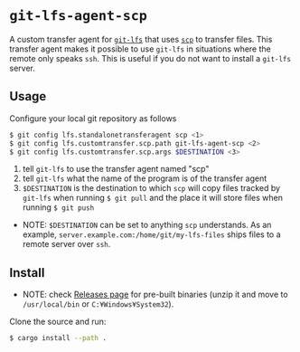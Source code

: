# `git-lfs-agent-scp`

A custom transfer agent for [`git-lfs`](https://git-lfs.github.com/) that uses [`scp`](https://www.openssh.com/) to transfer files.
This transfer agent makes it possible to use `git-lfs` in situations where the remote only speaks `ssh`.
This is useful if you do not want to install a `git-lfs` server.

## Usage

Configure your local git repository as follows

```sh
$ git config lfs.standalonetransferagent scp <1>
$ git config lfs.customtransfer.scp.path git-lfs-agent-scp <2>
$ git config lfs.customtransfer.scp.args $DESTINATION <3>
```
1. tell `git-lfs` to use the transfer agent named "scp"
2. tell `git-lfs` what the name of the program is of the transfer agent
3. `$DESTINATION` is the destination to which `scp` will copy files tracked by `git-lfs` when running `$ git pull` and the place it will store files when running `$ git push`

- NOTE: `$DESTINATION` can be set to anything `scp` understands.
      As an example, `server.example.com:/home/git/my-lfs-files` ships files to a remote server over `ssh`.

## Install

- NOTE: check [Releases page](https://github.com/funatsufumiya/git-lfs-agent-scp/releases) for pre-built binaries (unzip it and move to `/usr/local/bin` or `C:¥Windows¥System32`).

Clone the source and run:

```sh
$ cargo install --path .
```
